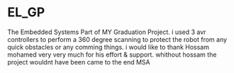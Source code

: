 # EL_GP
The Embedded Systems Part of MY Graduation Project.
i used 3 avr controllers to perform a 360 degree scanning to protect the robot from any quick obstacles or any comming things.
i would like to thank Hossam mohamed very very much for his effort & support. whithout hossam the project wouldnt have been came to the end
MSA
